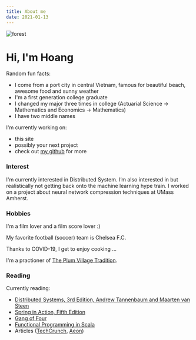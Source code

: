 ```yaml
---
title: About me
date: 2021-01-13
---
```


![forest](/images/forest.jpeg)

# Hi, I'm Hoang

Random fun facts:

* I come from a port city in central Vietnam, famous for beautiful beach, awesome food and sunny weather
* I'm a first generation college graduate
* I changed my major three times in college (Actuarial Science -> Mathematics and Economics -> Mathematics)
* I have two middle names

I'm currently working on:

* this site
* possibly your next project
* check out [my github](https://github.com/hoang-ho) for more

### Interest

I'm currently interested in Distributed System. I’m also interested in but realistically not getting back onto the machine learning hype train. I worked on a project about neural network compression techniques at UMass Amherst.

### Hobbies

I'm a film lover and a film score lover :)

My favorite football (soccer) team is Chelsea F.C.

Thanks to COVID-19, I get to enjoy cooking ...

I'm a practioner of [The Plum Village Tradition](https://plumvillage.org).

### Reading

Currently reading:

* [Distributed Systems, 3rd Edition, Andrew Tannenbaum and Maarten van Steen](https://www.distributed-systems.net/index.php/books/ds3/ds3-sneak-preview/) 
* [Spring in Action, Fifth Edition](https://www.manning.com/books/spring-in-action-fifth-edition) 
* [Gang of Four](https://www.amazon.com/Design-Patterns-Object-Oriented-Addison-Wesley-Professional-ebook/dp/B000SEIBB8) 
* [Functional Programming in Scala](https://www.amazon.com/Functional-Programming-Scala-Paul-Chiusano/dp/1617290653) 
* Articles ([TechCrunch](https://techcrunch.com), [Aeon](https://aeon.co/))